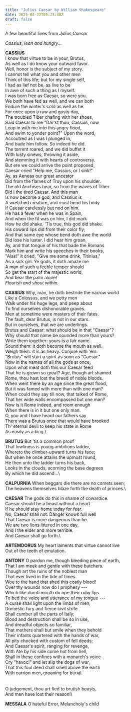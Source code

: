 ```yaml
---
title: "Julius Caesar by William Shakespeare"
date: 2025-03-22T05:23:38Z
draft: false
---
```


A few beautiful lines from *Julius Caesar* 

*Cassius; lean and hungry...*

**CASSIUS**\
I know that virtue to be in your, Brutus,\
As well as I do know your outward favor.\
Well, honor is the subject of my story.\
I cannot tell what you and other men\
Think of this life; but for my single self,\
I had as lief not be, as live to be\
In awe of such a thing as I myself.\
I was born free as Caesar, so were you.\
We both have fed as well, and we can both\
Endure the winter's cold as well as he.\
For once upon a raw and gusty day,\
The troubled Tiber chafing with her shoes,\
Said Caesar to me "Dar'st thou, Cassius, now\
Leap in with me into this angry flood,\
And swim to yonder point?" Upon the word,\
Accoutred as I was I plunged in,\
And bade him follow. So indeed he did.\
The torrent roared, and we did buffet it\
With lusty sinews, throwing it aside,\
And stemming it with hearts of controversy.\
But ere we could arrive the point proposed,\
Caesar cried "Help me, Cassius, or I sink!"\
Ay, as Aeneas our great ancestor\
Did from the flames of Troy upon his shoulder.\
The old Anchises bear, so from the waves of Tiber\
Did I the tired Caesar. And this man\
Is now become a god, and Cassius is\
A wretched creature, and must bend his body\
If Caesar carelessly but nod on him.\
He has a fever when he was in Spain,\
And when the fit was on him, I did mark\
How he did shake. 'Tis true, this god did shake.\
His coward lips did from their color fly;\
And that same eye whose bend doth awe the world\
Did lose his luster. I did hear him groan,\
Ay, and that tongue of his that bade the Romans\
Mark him and write his speeches in their books,\
"Alas!" it cried, "Give me some drink, Titinius,"\
As a sick girl. Ye gods, it doth amaze me\
A man of such a feeble temper should\
So get the start of the majestic world,\
And bear the palm alone!\
    *Flourish and shout within*.

**CASSIUS**
Why, man, he doth bestride the narrow world\
Like a Colossus, and we petty men\
Walk under his huge legs, and peep about\
To find ourselves dishonorable graves.\
Men at sometime were masters of their fates.\
The fault, dear Brutus, is not in our stars.\
But in ourselves, that we are underlings.\
Brutus and Caesar: what should be in that "Caesar"?\
Why should that name be sounded more than yours?\
Write them together: yours is a fair name.\
Sound them: it doth become the mouth as well.\
Weigh them: it is as heavy. Conjure with 'em:\
"Brutus" will start a spirit as soon as "Caesar."\
Now in the names of all the gods at once,\
Upon what meat doth this our Caesar feed\
That he is grown so great? Age, though art shamed.\
Rome, thou hast lost the breed of noble bloods.\
When went there by an age since the great flood,\
But it was famed with more than with one man?\
When could they say till now, that talked of Rome,\
That her wide walls encompassed but one man?\
Now is it Rome indeed, and room enough\
When there is in it but one only man.\
O, you and I have heard our fathers say\
There was a Brutus once that would have brooked\
Th' eternal devil to keep his state in Rome\
As easily as a king.\   

**BRUTUS**
But 'tis a common proof\
That lowliness is young ambitions ladder,\
Whereto the climber-upward turns his face;\
But when he once attains the upmost round,\
He then unto the ladder turns his back,\
Looks in the clouds, scorning the base degrees\
By which he did ascend...\   

**CALPURNIA**
When beggars die there are no comets seen;\
The heavens themselves blaze forth the death of princes.\   

**CAESAR**
The gods do this in shame of cowardice.\
Caesar should be a beast without a heart\
If he should stay home today for fear.\
No, Caesar shall not. Danger knows full well\
That Caesar is more dangerous than he.\
We are two lions littered in one day,\
And I the elder and more terrible.\
And Caesar shall go forth.\

**ARTEMDORUS**
My heart laments that virtue cannot live\
Out of the teeth of emulation.  

**ANTONY**
O pardon me, though bleeding piece of earth,\
That I am meek and gentle with these butchers.\
Though art the ruins of the noblest man\
That ever lived in the tide of times.\
Woe to the hand that shed this costly blood!\
Over thy wounds now do I prophesy ---\
Which like dumb mouth do ope their ruby lips\
To bed the voice and utterance of my tongue ---\
A curse shall light upon the limbs of men;\
Domestic fury and fierce civil strife\
Shall cumber all the parts of Italy;\
Blood and destruction shall be so in use,\
And dreadful objects so familiar,\
That mothers shall but smile when they behold\
Their infants quartered with the hands of war,\
All pity chocked with custom of fell deeds;\
And Caesar's spirit, ranging for revenge,\
With Ate by his side come hot from hell,\
Shall in these confines with a monarch's voice\
Cry "havoc!" and let slip the dogs of war,\
That this foul deed shall smell above the earth\
With carrion men, groaning for burial.\
\
\
O judgement, thou art fled to brutish beasts,\
And men have lost their reason!\  

**MESSALA**
O hateful Error, Melancholy's child







